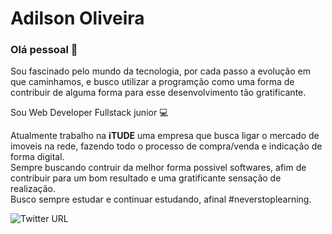 # Adilson Oliveira

### Olá pessoal 👋
Sou fascinado pelo mundo da tecnologia, por cada passo a evolução em que caminhamos, e busco utilizar a programção como uma forma de contribuir de alguma forma para esse desenvolvimento tão gratificante.

Sou Web Developer Fullstack junior :computer:

Atualmente trabalho na **iTUDE** uma empresa que busca ligar o mercado de imoveis na rede, fazendo todo o processo de compra/venda e indicação de forma digital.
<br/>Sempre buscando contruir da melhor forma possivel softwares, afim de contribuir para um bom resultado e uma gratificante sensação de realização.
<br/>Busco sempre estudar e continuar estudando, afinal #neverstoplearning.



![Twitter URL](https://img.shields.io/twitter/url?label=%40Dirsoz&style=social&url=https%3A%2F%2Ftwitter.com%2FDirsoz)
